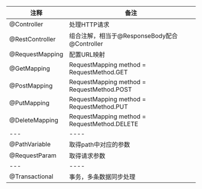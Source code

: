 

| 注释 | 备注 |
|---|----|
| @Controller | 处理HTTP请求|
| @RestController | 组合注解，相当于@ResponseBody配合@Controller|
| @RequestMapping| 配置URL映射|
| @GetMapping | RequestMapping  method = RequestMethod.GET |
| @PostMapping | RequestMapping  method = RequestMethod.POST |
| @PutMapping | RequestMapping  method = RequestMethod.PUT |
| @DeleteMapping | RequestMapping  method = RequestMethod.DELETE |
|---|----|
| @PathVariable | 取得path中对应的参数 |
| @RequestParam | 取得请求参数 |
|---|----|
| @Transactional | 事务，多条数据同步处理 |
